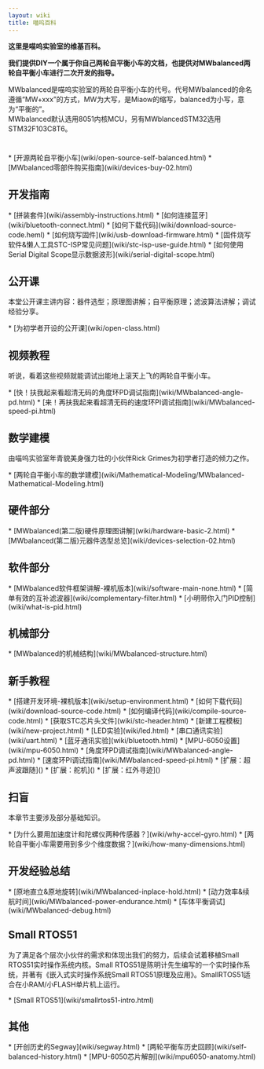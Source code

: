 ```yaml
---
layout: wiki
title: 喵呜百科
---
```


<div class="jumbotron">
<b>
    <p class="lead">这里是喵呜实验室的维基百科。</p>
    <p class="lead">我们提供DIY一个属于你自己两轮自平衡小车的文档，也提供对MWbalanced两轮自平衡小车进行二次开发的指导。 </p>
</b>
</div>

<p>MWbalanced是喵呜实验室的两轮自平衡小车的代号。代号MWbalanced的命名遵循“MW+xxx”的方式，MW为大写，是Miaow的缩写，balanced为小写，意为“平衡的”。<br>
MWbalanced默认选用8051内核MCU，另有MWblancedSTM32选用STM32F103C8T6。
</p>

<h1></h1>
* [开源两轮自平衡小车](wiki/open-source-self-balanced.html)
* [MWbalanced零部件购买指南](wiki/devices-buy-02.html)
<h2 id="development">开发指南</h2>
* [拼装套件](wiki/assembly-instructions.html)
* [如何连接蓝牙](wiki/bluetooth-connect.html)
* [如何下载代码](wiki/download-source-code.heml)
* [如何烧写固件](wiki/usb-download-firmware.html)
* [固件烧写软件&懒人工具STC-ISP常见问题](wiki/stc-isp-use-guide.html)
* [如何使用Serial Digital Scope显示数据波形](wiki/serial-digital-scope.html)

<h2 id="open-class">公开课</h2>
<p>本堂公开课主讲内容：器件选型；原理图讲解；自平衡原理；滤波算法讲解；调试经验分享。</p>
* [为初学者开设的公开课](wiki/open-class.html)

<h2 id="video">视频教程</h2>
<p>听说，看着这些视频就能调试出能地上滚天上飞的两轮自平衡小车。</p>
* [快！扶我起来看超清无码的角度环PD调试指南](wiki/MWbalanced-angle-pd.html)
* [来！再扶我起来看超清无码的速度环PI调试指南](wiki/MWbalanced-speed-pi.html)

<h2 id="math-model">数学建模</h2>
<p>由喵呜实验室年青貌美身强力壮的小伙伴Rick Grimes为初学者打造的倾力之作。</p>
* [两轮自平衡小车的数学建模](wiki/Mathematical-Modeling/MWbalanced-Mathematical-Modeling.html)

<h2 id="hardware">硬件部分</h2>
* [MWbalanced(第二版)硬件原理图讲解](wiki/hardware-basic-2.html)
* [MWbalanced(第二版)元器件选型总览](wiki/devices-selection-02.html)

<h2 id="software">软件部分</h2>
* [MWbalanced软件框架讲解-裸机版本](wiki/software-main-none.html)
* [简单有效的互补滤波器](wiki/complementary-filter.html)
* [小明带你入门PID控制](wiki/what-is-pid.html)

<h2 id="structure">机械部分</h2>
* [MWbalanced的机械结构](wiki/MWbalanced-structure.html)

<h2 id="course">新手教程</h2>
* [搭建开发环境-裸机版本](wiki/setup-environment.html)
* [如何下载代码](wiki/download-source-code.html)
* [如何编译代码](wiki/compile-source-code.html)
* [获取STC芯片头文件](wiki/stc-header.html)
* [新建工程模板](wiki/new-project.html)
* [LED实验](wiki/led.html)
* [串口通讯实验](wiki/uart.html)
* [蓝牙通讯实验](wiki/bluetooth.html)
* [MPU-6050设置](wiki/mpu-6050.html)
* [角度环PD调试指南](wiki/MWbalanced-angle-pd.html)
* [速度环PI调试指南](wiki/MWbalanced-speed-pi.html)
* [扩展：超声波跟随]()
* [扩展：舵机]()
* [扩展：红外寻迹]()

<h2 id="basic">扫盲</h2>
<p>本章节主要涉及部分基础知识。</p>
* [为什么要用加速度计和陀螺仪两种传感器？](wiki/why-accel-gyro.html)
* [两轮自平衡小车需要用到多少个维度数据？](wiki/how-many-dimensions.html)

<h2 id="exp">开发经验总结</h2>
* [原地直立&原地旋转](wiki/MWbalanced-inplace-hold.html)
* [动力效率&续航时间](wiki/MWbalanced-power-endurance.html)
* [车体平衡调试](wiki/MWbalanced-debug.html)

<h2 id="small-rtos51">Small RTOS51</h2>
<p>为了满足各个层次小伙伴的需求和体现出我们的努力，后续会试着移植Small RTOS51实时操作系统内核。Small RTOS51是陈明计先生编写的一个实时操作系统，并著有《嵌入式实时操作系统Small RTOS51原理及应用》。SmallRTOS51适合在小RAM/小FLASH单片机上运行。</p>
* [Small RTOS51](wiki/smallrtos51-intro.html)

<h2 id="other">其他</h2>
* [开创历史的Segway](wiki/segway.html)
* [两轮平衡车历史回顾](wiki/self-balanced-history.html)
* [MPU-6050芯片解剖](wiki/mpu6050-anatomy.html)